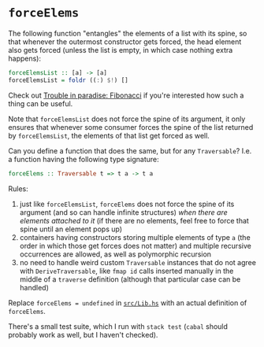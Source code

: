 # `forceElems`

The following function "entangles" the elements of a list with its spine, so that whenever the outermost constructor gets forced, the head element also gets forced (unless the list is empty, in which case nothing extra happens):

```haskell
forceElemsList :: [a] -> [a]
forceElemsList = foldr ((:) $!) []
```

Check out [Trouble in paradise: Fibonacci](https://github.com/effectfully/sketches/tree/master/trouble-in-paradise-fibonacci) if you're interested how such a thing can be useful.

Note that `forceElemsList` does not force the spine of its argument, it only ensures that whenever some consumer forces the spine of the list returned by `forceElemsList`, the elements of that list get forced as well.

Can you define a function that does the same, but for any `Traversable`? I.e. a function having the following type signature:

```haskell
forceElems :: Traversable t => t a -> t a
```

Rules:

1. just like `forceElemsList`, `forceElems` does not force the spine of its argument (and so can handle infinite structures) _when there are elements attached to it_ (if there are no elements, feel free to force that spine until an element pops up)
2. containers having constructors storing multiple elements of type `a` (the order in which those get forces does not matter) and multiple recursive occurrences are allowed, as well as polymorphic recursion
3. no need to handle weird custom `Traversable` instances that do not agree with `DeriveTraversable`, like `fmap id` calls inserted manually in the middle of a `traverse` definition (although that particular case can be handled)

Replace `forceElems = undefined` in [`src/Lib.hs`](src/Lib.hs) with an actual definition of `forceElems`.

There's a small test suite, which I run with `stack test` (`cabal` should probably work as well, but I haven't checked).

